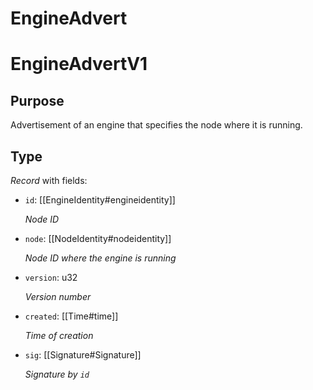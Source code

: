 # EngineAdvert

# EngineAdvertV1

## Purpose

<!-- --8<-- [start:purpose] -->
Advertisement of an engine that specifies the node where it is running.
<!-- --8<-- [end:purpose] -->

## Type

<!-- --8<-- [start:type] -->
<div class="type">

*Record* with fields:

- `id`: [[EngineIdentity#engineidentity]]

  *Node ID*

- `node`: [[NodeIdentity#nodeidentity]]

  *Node ID where the engine is running*

- `version`: u32

  *Version number*

- `created`: [[Time#time]]

  *Time of creation*

- `sig`: [[Signature#Signature]]

  *Signature by `id`*

</div>
<!-- --8<-- [end:type] -->
